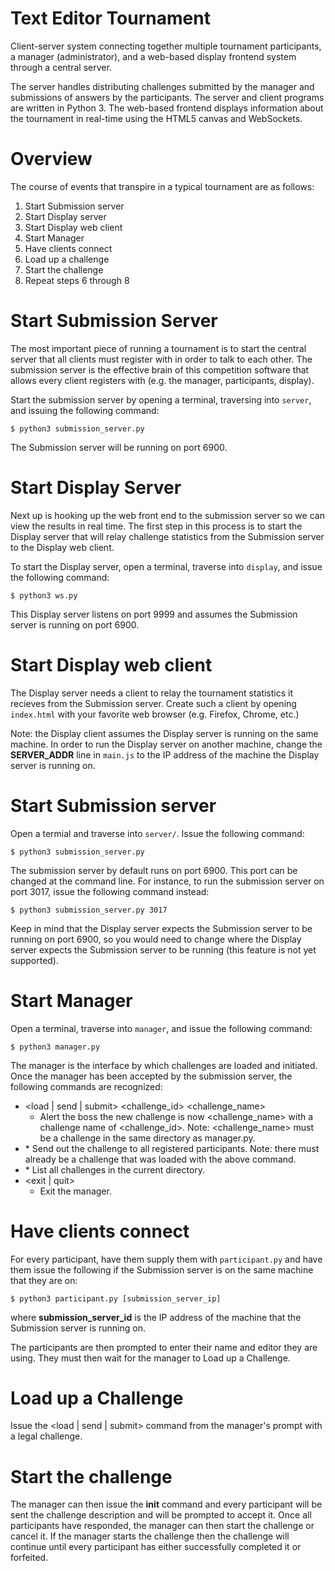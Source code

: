 Text Editor Tournament
=======================

Client-server system connecting together multiple tournament participants, a
manager (administrator), and a web-based display frontend system through a
central server.

The server handles distributing challenges submitted by the manager and
submissions of answers by the participants. The server and client programs are
written in Python 3. The web-based frontend displays information about the
tournament in real-time using the HTML5 canvas and WebSockets.

Overview
========

The course of events that transpire in a typical tournament are as follows:

1) Start Submission server
2) Start Display server
3) Start Display web client
4) Start Manager
5) Have clients connect
6) Load up a challenge
7) Start the challenge
8) Repeat steps 6 through 8

Start Submission Server
=======================

The most important piece of running a tournament is to start the central server
that all clients must register with in order to talk to each other. The
submission server is the effective brain of this competition software that
allows every client registers with (e.g. the manager, participants, display).

Start the submission server by opening a terminal, traversing into `server`, and
issuing the following command:

    $ python3 submission_server.py

The Submission server will be running on port 6900.

Start Display Server
====================

Next up is hooking up the web front end to the submission server so we can view
the results in real time. The first step in this process is to start the Display
server that will relay challenge statistics from the Submission server to the
Display web client.

To start the Display server, open a terminal, traverse into `display`, and issue
the following command:

    $ python3 ws.py

This Display server listens on port 9999 and assumes the Submission server is
running on port 6900.

Start Display web client
========================

The Display server needs a client to relay the tournament statistics it
recieves from the Submission server. Create such a client by opening
`index.html` with your favorite web browser (e.g. Firefox, Chrome, etc.)

Note: the Display client assumes the Display server is running on the same
machine. In order to run the Display server on another machine, change the
**SERVER_ADDR** line in `main.js` to the IP address of the machine the Display
server is running on.

Start Submission server
=======================

Open a termial and traverse into `server/`. Issue the following command:

    $ python3 submission_server.py

The submission server by default runs on port 6900. This port can be changed at
the command line. For instance, to run the submission server on port 3017, issue
the following command instead:

    $ python3 submission_server.py 3017

Keep in mind that the Display server expects the Submission server to be running
on port 6900, so you would need to change where the Display server expects the
Submission server to be running (this feature is not yet supported).

Start Manager
=============

Open a terminal, traverse into `manager`, and issue the following command:

    $ python3 manager.py

The manager is the interface by which challenges are loaded and initiated. Once
the manager has been accepted by the submission server, the following commands
are recognized:

* <load | send | submit> <challenge_id> <challenge_name>
    * Alert the boss the new challenge is now <challenge_name> with a challenge
      name of <challenge_id>. Note: <challenge_name> must be a challenge in the
      same directory as manager.py.
* <init>
    * Send out the challenge to all registered participants. Note: there must
      already be a challenge that was loaded with the above command.
* <ls>
    * List all challenges in the current directory.
* <exit | quit>
    * Exit the manager.

Have clients connect
====================

For every participant, have them supply them with `participant.py` and have them
issue the following if the Submission server is on the same machine that they
are on:

    $ python3 participant.py [submission_server_ip]

where **submission_server_id** is the IP address of the machine that the
Submission server is running on.

The participants are then prompted to enter their name and editor they are
using. They must then wait for the manager to Load up a Challenge.

Load up a Challenge
===================

Issue the <load | send | submit> command from the manager's prompt with a legal
challenge.

Start the challenge
===================

The manager can then issue the **init** command and every participant will be
sent the challenge description and will be prompted to accept it. Once all
participants have responded, the manager can then start the challenge or cancel
it. If the manager starts the challenge then the challenge will continue until
every participant has either successfully completed it or forfeited.
